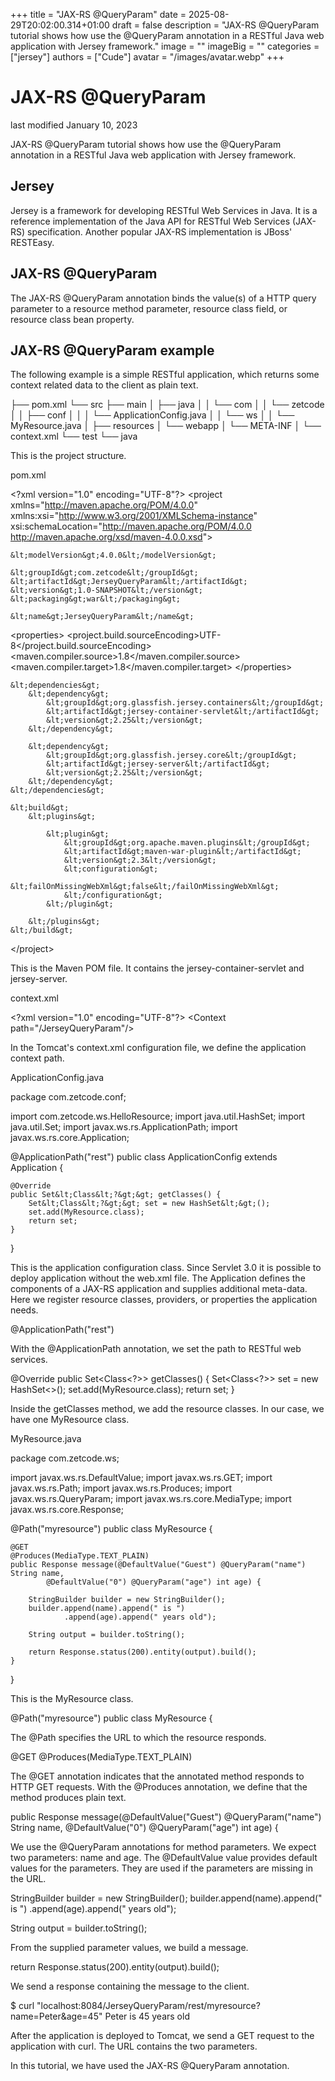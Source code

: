 +++
title = "JAX-RS @QueryParam"
date = 2025-08-29T20:02:00.314+01:00
draft = false
description = "JAX-RS @QueryParam tutorial shows how use the @QueryParam annotation in a RESTful Java web application with Jersey framework."
image = ""
imageBig = ""
categories = ["jersey"]
authors = ["Cude"]
avatar = "/images/avatar.webp"
+++

# JAX-RS @QueryParam

last modified January 10, 2023

JAX-RS @QueryParam tutorial shows how use the @QueryParam
annotation in a RESTful Java web application with Jersey framework.

## Jersey

Jersey is a framework for developing RESTful Web Services in Java.
It is a reference implementation of the Java API for RESTful Web Services
(JAX-RS) specification. Another popular JAX-RS implementation is JBoss' RESTEasy.

## JAX-RS @QueryParam

The JAX-RS @QueryParam annotation binds the value(s) of a HTTP query
parameter to a resource method parameter, resource class field, or resource
class bean property.

## JAX-RS @QueryParam example

The following example is a simple RESTful application, which returns some
context related data to the client as plain text.

├── pom.xml
└── src
    ├── main
    │   ├── java
    │   │   └── com
    │   │       └── zetcode
    │   │           ├── conf
    │   │           │   └── ApplicationConfig.java
    │   │           └── ws
    │   │               └── MyResource.java
    │   ├── resources
    │   └── webapp
    │       └── META-INF
    │           └── context.xml
    └── test
        └── java

This is the project structure.

pom.xml
  

&lt;?xml version="1.0" encoding="UTF-8"?&gt;
&lt;project xmlns="http://maven.apache.org/POM/4.0.0"
         xmlns:xsi="http://www.w3.org/2001/XMLSchema-instance"
         xsi:schemaLocation="http://maven.apache.org/POM/4.0.0
http://maven.apache.org/xsd/maven-4.0.0.xsd"&gt;

    &lt;modelVersion&gt;4.0.0&lt;/modelVersion&gt;

    &lt;groupId&gt;com.zetcode&lt;/groupId&gt;
    &lt;artifactId&gt;JerseyQueryParam&lt;/artifactId&gt;
    &lt;version&gt;1.0-SNAPSHOT&lt;/version&gt;
    &lt;packaging&gt;war&lt;/packaging&gt;

    &lt;name&gt;JerseyQueryParam&lt;/name&gt;

   &lt;properties&gt;
        &lt;project.build.sourceEncoding&gt;UTF-8&lt;/project.build.sourceEncoding&gt;
        &lt;maven.compiler.source&gt;1.8&lt;/maven.compiler.source&gt;
        &lt;maven.compiler.target&gt;1.8&lt;/maven.compiler.target&gt;
    &lt;/properties&gt;

    &lt;dependencies&gt;
        &lt;dependency&gt;
            &lt;groupId&gt;org.glassfish.jersey.containers&lt;/groupId&gt;
            &lt;artifactId&gt;jersey-container-servlet&lt;/artifactId&gt;
            &lt;version&gt;2.25&lt;/version&gt;
        &lt;/dependency&gt;

        &lt;dependency&gt;
            &lt;groupId&gt;org.glassfish.jersey.core&lt;/groupId&gt;
            &lt;artifactId&gt;jersey-server&lt;/artifactId&gt;
            &lt;version&gt;2.25&lt;/version&gt;
        &lt;/dependency&gt;
    &lt;/dependencies&gt;

    &lt;build&gt;
        &lt;plugins&gt;

            &lt;plugin&gt;
                &lt;groupId&gt;org.apache.maven.plugins&lt;/groupId&gt;
                &lt;artifactId&gt;maven-war-plugin&lt;/artifactId&gt;
                &lt;version&gt;2.3&lt;/version&gt;
                &lt;configuration&gt;
                    &lt;failOnMissingWebXml&gt;false&lt;/failOnMissingWebXml&gt;
                &lt;/configuration&gt;
            &lt;/plugin&gt;

        &lt;/plugins&gt;
    &lt;/build&gt;

&lt;/project&gt;

This is the Maven POM file. It contains the jersey-container-servlet and
jersey-server.

context.xml
  

&lt;?xml version="1.0" encoding="UTF-8"?&gt;
&lt;Context path="/JerseyQueryParam"/&gt;

In the Tomcat's context.xml configuration file, we define
the application context path.

ApplicationConfig.java
  

package com.zetcode.conf;

import com.zetcode.ws.HelloResource;
import java.util.HashSet;
import java.util.Set;
import javax.ws.rs.ApplicationPath;
import javax.ws.rs.core.Application;

@ApplicationPath("rest")
public class ApplicationConfig extends Application {

    @Override
    public Set&lt;Class&lt;?&gt;&gt; getClasses() {
        Set&lt;Class&lt;?&gt;&gt; set = new HashSet&lt;&gt;();
        set.add(MyResource.class);
        return set;
    }
}

This is the application configuration class. Since Servlet 3.0 it is possible to
deploy application without the web.xml file.  The Application
defines the components of a JAX-RS application and supplies additional meta-data.
Here we register resource classes, providers, or properties the application needs.

@ApplicationPath("rest")

With the @ApplicationPath annotation, we set the path to RESTful web services.

@Override
public Set&lt;Class&lt;?&gt;&gt; getClasses() {
    Set&lt;Class&lt;?&gt;&gt; set = new HashSet&lt;&gt;();
    set.add(MyResource.class);
    return set;
}

Inside the getClasses method, we add the resource classes. In our case,
we have one MyResource class.

MyResource.java
  

package com.zetcode.ws;

import javax.ws.rs.DefaultValue;
import javax.ws.rs.GET;
import javax.ws.rs.Path;
import javax.ws.rs.Produces;
import javax.ws.rs.QueryParam;
import javax.ws.rs.core.MediaType;
import javax.ws.rs.core.Response;

@Path("myresource")
public class MyResource {

    @GET
    @Produces(MediaType.TEXT_PLAIN)
    public Response message(@DefaultValue("Guest") @QueryParam("name") String name,
            @DefaultValue("0") @QueryParam("age") int age) {

        StringBuilder builder = new StringBuilder();
        builder.append(name).append(" is ")
                .append(age).append(" years old");

        String output = builder.toString();

        return Response.status(200).entity(output).build();
    }
}

This is the MyResource class.

@Path("myresource")
public class MyResource {

The @Path specifies the URL to which the resource responds.

@GET
@Produces(MediaType.TEXT_PLAIN)

The @GET annotation indicates that the annotated method
responds to HTTP GET requests. With the @Produces annotation,
we define that the method produces plain text.

public Response message(@DefaultValue("Guest") @QueryParam("name") String name,
        @DefaultValue("0") @QueryParam("age") int age) {

We use the @QueryParam annotations for method parameters. We expect
two parameters: name and age. The @DefaultValue
value provides default values for the parameters. They are used if the parameters are
missing in the URL.

StringBuilder builder = new StringBuilder();
builder.append(name).append(" is ")
        .append(age).append(" years old");

String output = builder.toString();

From the supplied parameter values, we build a message.

return Response.status(200).entity(output).build();

We send a response containing the message to the client.

$ curl "localhost:8084/JerseyQueryParam/rest/myresource?name=Peter&amp;age=45"
Peter is 45 years old

After the application is deployed to Tomcat, we send a GET request to the
application with curl. The URL contains the two parameters.

In this tutorial, we have used the JAX-RS @QueryParam annotation.